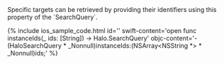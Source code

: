 <div markdown="1">
Specific targets can be retrieved by providing their identifiers using this property of the `SearchQuery`.

{% include ios_sample_code.html id=''
swift-content='open func instanceIds(_ ids: [String]) -> Halo.SearchQuery'
objc-content='- (HaloSearchQuery * _Nonnull)instanceIds:(NSArray<NSString *> * _Nonnull)ids;'
%}
</div>